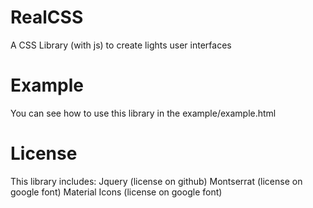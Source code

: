 # RealCSS
A CSS Library (with js) to create lights user interfaces

# Example
You can see how to use this library in the example/example.html

# License
This library includes:
Jquery (license on github)
Montserrat (license on google font)
Material Icons (license on google font)
